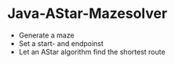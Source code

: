 # Java-AStar-Mazesolver
- Generate a maze
- Set a start- and endpoinst
- Let an AStar algorithm find the shortest route
